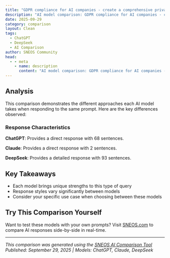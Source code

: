 ```yaml
---
title: "GDPR compliance for AI companies - create a comprehensive privacy policy"
description: "AI model comparison: GDPR compliance for AI companies - create a comprehensive privacy policy..."
date: 2025-09-29
category: comparison
layout: Clean
tags:
  - ChatGPT
  - DeepSeek
  - AI Comparison
author: SNEOS Community
head:
  - - meta
    - name: description
      content: "AI model comparison: GDPR compliance for AI companies - create a comprehensive privacy policy..."
---
```


<ChatComparison
  title="GDPR compliance for AI companies - create a comprehensive privacy policy"
  prompt="GDPR compliance for AI companies - create a comprehensive privacy policy"
  :responses='{
    "ChatGPT": "Certainly! Below is a comprehensive GDPR-compliant privacy policy tailored for AI companies. This template can be customized to your specific business, services, and data processing activities.\n\n---\n\n**Privacy Policy**\n\n_Last Updated: [Date]_\n\n**1. Introduction**\n\n[Company Name] (\u0022we,\u0022 \u0022our,\u0022 \u0022us\u0022) is committed to protecting and respecting your privacy. This Privacy Policy explains how we collect, use, disclose, and safeguard your personal data when you use our AI products and services, in compliance with the EU General Data Protection Regulation (GDPR) (Regulation (EU) 2016/679).\n\nPlease read this policy carefully to understand our views and practices regarding your personal data and how we will treat it.\n\n**2. Data Controller**\n\n[Company Name]  \nRegistered Address: [Address]  \nContact Email: [Email Address]  \nData Protection Officer (DPO): [Name and Contact]\n\nWe are the data controller responsible for your personal data.\n\n**3. Personal Data We Collect**\n\nWe may collect and process the following data about you:\n\n- **Identity Data:** name, username, date of birth, gender.  \n- **Contact Data:** email address, postal address, phone number.  \n- **Technical Data:** IP address, device type, browser type, operating system, log information, cookies data.  \n- **Usage Data:** interaction with our AI services, including input data, outputs generated, preferences, and settings.  \n- **Communication Data:** correspondence you send to us or we send to you.\n\n**Special Categories of Personal Data:**  \nIf our AI services process any special categories of data (e.g., health data), we will obtain explicit consent or ensure another lawful basis applies.\n\n**4. How We Collect Your Personal Data**\n\n- Directly from you when you use our website, services, or communicate with us.  \n- Automatically through cookies and similar technologies.  \n- From third parties such as analytics providers or public sources, when applicable.\n\n**5. Purposes and Legal Bases for Processing**\n\nWe process your personal data for the following purposes and based on the corresponding legal bases:\n\n| Purpose                         | Legal Basis                                 |\n|--------------------------------|---------------------------------------------|\n| To provide and maintain our AI services | Performance of a contract with you        |\n| To manage your account and provide support | Performance of a contract; Legitimate interests |\n| To improve and develop our AI models and services | Legitimate interests (research and development) |\n| To communicate with you, including marketing (if consented) | Consent or Legitimate interests           |\n| To comply with legal obligations | Legal obligation                            |\n\nWhere you have given consent (e.g., for marketing), you may withdraw it at any time.\n\n**6. Sharing and Disclosure of Personal Data**\n\nWe do not sell your personal data. We may share your personal data with:\n\n- Service providers and partners who perform services on our behalf, under confidentiality agreements.  \n- Legal authorities if required by law or to protect our rights.  \n- In case of a merger, acquisition, or sale of assets, personal data may be transferred as part of the transaction.\n\nWhere applicable, we ensure that third parties provide sufficient guarantees of GDPR compliance.\n\n**7. International Transfers**\n\nIf personal data is transferred outside the European Economic Area (EEA), we will ensure appropriate safeguards, such as Standard Contractual Clauses or adequacy decisions, are in place to protect your data.\n\n**8. Data Retention**\n\nWe retain your personal data only for as long as necessary to fulfill the purposes outlined in this policy, including legal, accounting, or reporting requirements. Retention periods vary depending on the data type and legal obligations.\n\n**9. Your Rights under GDPR**\n\nUnder GDPR, you have the following rights:\n\n- **Right to Access:** Request confirmation of whether your personal data is processed and obtain a copy.  \n- **Right to Rectification:** Correct inaccurate or incomplete data.  \n- **Right to Erasure (\u0022Right to be Forgotten\u0022):** Request deletion of your personal data under certain conditions.  \n- **Right to Restrict Processing:** Limit how we use your data in specific circumstances.  \n- **Right to Data Portability:** Receive your data in a structured, commonly used format.  \n- **Right to Object:** Object to processing based on legitimate interests or direct marketing.  \n- **Rights related to Automated Decision-Making:** Including profiling, you have the right not to be subject to solely automated decisions with significant effects unless safeguards are in place.\n\nTo exercise your rights, please contact us at [contact email].\n\nWe will respond to requests within one month as required by GDPR. In some cases, this period may be extended if requests are complex.\n\n**10. Security Measures**\n\nWe implement appropriate technical and organizational measures to protect your personal data against unauthorized or unlawful processing, accidental loss, destruction, or damage. This includes encryption, access controls, secure servers, and regular security assessments.\n\n**11. Cookies and Tracking Technologies**\n\nWe use cookies and similar technologies to enhance your experience, analyze usage, and provide personalized content. You can manage your cookie preferences through your browser settings or our cookie banner.\n\nFor more details, please see our [Cookie Policy] (link).\n\n**12. Children\u2019s Privacy**\n\nOur services are not directed to individuals under the age of 16. We do not knowingly collect personal data from children under 16. If you believe we have collected such data, please contact us to request deletion.\n\n**13. Changes to This Privacy Policy**\n\nWe may update this policy from time to time to reflect changes in our practices or legal requirements. When we do, we will revise the date at the top and notify you where appropriate.\n\n**14. Contact Us**\n\nIf you have questions or concerns about this privacy policy or our GDPR compliance, please contact:\n\n[Company Name]  \nAttn: Data Protection Officer  \n[Address]  \nEmail: [Email]  \nPhone: [Phone number]\n\nYou also have the right to lodge a complaint with a supervisory authority in your EU member state if you believe your rights under the GDPR have been violated.\n\n---\n\n**Disclaimer:** This privacy policy template is provided for general informational purposes and does not constitute legal advice. We recommend consulting with a qualified GDPR/privacy law expert to tailor this policy to your company\u2019s specific context.\n\n---\n\nIf you would like, I can also help you draft additional documents such as a Data Processing Agreement (DPA) or Terms of Service. Let me know!",
    "DeepSeek": "Of course. Here is a comprehensive privacy policy template specifically designed for an AI company, with a strong emphasis on GDPR compliance.\n\n**Important Disclaimer:** This is a template and should be considered a starting point. It is strongly recommended that you consult with a qualified legal professional to review and customize this policy based on your specific data processing activities, the nature of your AI models, and your exact business model (e.g., B2B, B2C, generative AI, predictive analytics).\n\n---\n\n### **[Your AI Company Name] Privacy Policy**\n\n**Last Updated:** [Date]\n\n#### 1. Introduction\n\nWelcome to [Your AI Company Name] (\u0022we,\u0022 \u0022our,\u0022 or \u0022us\u0022). We develop and provide artificial intelligence (AI) solutions, including [Briefly describe your services, e.g., generative AI platforms, predictive analytics tools, AI-powered chatbots] (collectively, the \u0022Services\u0022).\n\nWe are committed to protecting your privacy and handling your data in an open and transparent manner. This Privacy Policy explains how we collect, use, disclose, and safeguard your personal data when you interact with our Services, website, and platform.\n\nThis policy is crafted in accordance with the EU General Data Protection Regulation (GDPR) and other applicable data protection laws. It outlines your rights and our obligations concerning your personal data.\n\n#### 2. Who We Are (Data Controller)\n\nFor the purposes of the GDPR, [Your AI Company Name], with a registered office at [Your Address], is the \u0022data controller\u0022 of your personal data. This means we determine the purposes and means of the processing.\n\n#### 3. The Data We Collect About You\n\nWe may collect, use, store, and transfer different kinds of personal data, which we have grouped together as follows:\n\n*   **Identity Data:** First name, last name, username or similar identifier, title.\n*   **Contact Data:** Billing address, delivery address, email address, and telephone numbers.\n*   **Technical Data:** Internet protocol (IP) address, your login data, browser type and version, time zone setting and location, browser plug-in types and versions, operating system and platform, and other technology on the devices you use to access our Services.\n*   **Profile Data:** Your username and password, your preferences, feedback, and survey responses.\n*   **Usage Data:** Information about how you use our Services, including the prompts you input, the outputs generated by our AI, and your interaction with the platform.\n*   **Marketing and Communications Data:** Your preferences in receiving marketing from us and our third parties and your communication preferences.\n\nWe also collect, use, and share **Aggregated Data** such as statistical or demographic data for any purpose. Aggregated Data is not considered personal data as it does not directly or indirectly reveal your identity.\n\n**Special Category Data:** Our Services are not intended to process \u0022special categories\u0022 of personal data (e.g., data revealing racial or ethnic origin, political opinions, religious or philosophical beliefs, genetic data, biometric data for the purpose of uniquely identifying a natural person, data concerning health, or data concerning a person\u0027s sex life or sexual orientation). **You must not provide this type of data to our AI models.** If we become aware that we have inadvertently received such data, we will take immediate steps to delete it, unless we are required by law to retain it.\n\n#### 4. How We Use Your Personal Data\n\nWe will only use your personal data when the law allows us to. Our primary lawful bases for processing are:\n\n*   **Performance of a Contract:** To fulfill our obligations under a contract with you (e.g., to provide you with the Services you have subscribed to).\n*   **Legitimate Interests:** To operate and improve our business and Services, where your interests and fundamental rights do not override those interests.\n*   **Consent:** In specific situations where we have asked for your explicit consent (e.g., for certain marketing communications). You can withdraw your consent at any time.\n*   **Legal Obligation:** To comply with legal or regulatory requirements.\n\nThe table below describes our processing purposes and the lawful bases we rely on.\n\n| Purpose/Activity | Type of Data | Lawful Basis for Processing |\n| :--- | :--- | :--- |\n| To register you as a new customer | Identity, Contact | Performance of a Contract |\n| To deliver our Services, including AI processing | Identity, Contact, Profile, Usage | Performance of a Contract, Legitimate Interests (to improve our AI models) |\n| To manage our relationship with you (e.g., notify of changes) | Identity, Contact, Profile, Marketing | Performance of a Contract, Legal Obligation |\n| To administer and protect our business and website | Identity, Contact, Technical | Legitimate Interests (for running our business, network security) |\n| To use data analytics to improve our website, AI models, and user experience | Technical, Usage | Legitimate Interests (to define types of customers for our services, to keep our website updated and relevant) |\n| To make suggestions and recommendations to you about services that may be of interest | Identity, Contact, Technical, Usage, Profile | Legitimate Interests or Consent (depending on the context) |\n\n#### 5. AI Model Training and Data Usage\n\nA key aspect of our Services involves the continuous improvement of our AI models. We want to be transparent about how your data is used in this context.\n\n*   **Training Data:** Our AI models are trained on large datasets, which may include publicly available information and data you provide through your use of the Services (such as prompts and generated outputs).\n*   **Anonymization and Aggregation:** For the purpose of model training and improvement, we typically **anonymize and aggregate** user data. This process is designed to remove any identifiers that could link the information back to you personally.\n*   **Human Review:** In some cases, inputs and outputs may be reviewed by our trained personnel or trusted third-party vendors to ensure quality, safety, and to improve the AI\u0027s performance. These reviewers are bound by strict confidentiality obligations.\n*   **Your Control:** You may have options to opt-out of having your data used for model training. Please see the \u0022Your Data Protection Rights\u0022 section below or contact us at [GDPR Request Email Address].\n\n#### 6. Data Sharing and International Transfers\n\nWe may share your personal data with the following parties:\n\n*   **Service Providers:** Third-party vendors who provide services on our behalf (e.g., cloud hosting, data storage, payment processing, customer support, and AI model evaluation). These providers are bound by contractual obligations to keep personal data confidential and use it only for the purposes we specify.\n*   **Professional Advisers:** Lawyers, bankers, auditors, and insurers.\n*   **Authorities:** Where required by law or to protect our rights.\n\n**International Transfers:** We operate globally and may transfer your personal data outside the European Economic Area (EEA). When we do, we ensure a similar degree of protection is afforded to it by using one of the following safeguards:\n*   Transferring data to countries deemed to provide an adequate level of protection.\n*   Using specific contracts (the European Commission\u0027s Standard Contractual Clauses) approved for use in the UK and EEA which give personal data the same protection it has in these regions.\n\nYou can contact us for details of the specific mechanisms we use.\n\n#### 7. Data Security\n\nWe have implemented appropriate technical and organizational security measures designed to prevent your personal data from being accidentally lost, used, or accessed in an unauthorized way, altered, or disclosed. These include encryption, access controls, and secure development practices.\n\n#### 8. Data Retention\n\nWe will only retain your personal data for as long as reasonably necessary to fulfill the purposes we collected it for, including for the purposes of satisfying any legal, accounting, or reporting requirements. To determine the appropriate retention period, we consider the amount, nature, and sensitivity of the data and the potential risk of harm from unauthorized use or disclosure.\n\n#### 9. Your Data Protection Rights Under GDPR\n\nUnder the GDPR, you have the following rights:\n\n*   **Right of Access:** You can request a copy of the personal data we hold about you.\n*   **Right to Rectification:** You can request correction of inaccurate or incomplete data.\n*   **Right to Erasure (\u0022Right to be Forgotten\u0022):** You can request the deletion of your personal data under certain circumstances.\n*   **Right to Restrict Processing:** You can request that we suspend the processing of your personal data.\n*   **Right to Data Portability:** You can request a machine-readable copy of your data to transfer to another service.\n*   **Right to Object:** You can object to processing based on our legitimate interests.\n*   **Rights related to Automated Decision-Making:** You have the right not to be subject to a decision based solely on automated processing, including profiling, which produces legal effects concerning you or similarly significantly affects you. (We will inform you if any of our Services involve such processing).\n\nTo exercise any of these rights, please contact us using the details in Section 11.\n\n#### 10. Cookies and Similar Technologies\n\nOur website uses cookies and similar tracking technologies to distinguish you from other users. This helps us provide you with a good experience and allows us to improve our site. You can set your browser to refuse all or some browser cookies, but this may impair website functionality.\n\n#### 11. Contact Us \u0026 Data Protection Officer\n\nIf you have any questions about this privacy policy or our privacy practices, or to exercise your data protection rights, please contact us at:\n\n**Email:** [privacy@yourcompany.com]\n**Postal Address:** [Your Company Address, Attn: Data Privacy]\n\nWe have appointed a Data Protection Officer (DPO) who is responsible for overseeing questions in relation to this privacy policy. If you wish to contact our DPO directly, please email [dpo@yourcompany.com].\n\n#### 12. Complaints\n\nYou have the right to"
  }'
  published-date="16:28"
/>

## Analysis

This comparison demonstrates the different approaches each AI model takes when responding to the same prompt. Here are the key differences observed:

### Response Characteristics

**ChatGPT**: Provides a direct response with 68 sentences. 

**Claude**: Provides a direct response with 2 sentences. 

**DeepSeek**: Provides a detailed response with 93 sentences. 

## Key Takeaways

- Each model brings unique strengths to this type of query
- Response styles vary significantly between models
- Consider your specific use case when choosing between these models

## Try This Comparison Yourself

Want to test these models with your own prompts? Visit [SNEOS.com](https://sneos.com) to compare AI responses side-by-side in real-time.

---

*This comparison was generated using the [SNEOS AI Comparison Tool](https://sneos.com)*
*Published: September 29, 2025 | Models: ChatGPT, Claude, DeepSeek*
